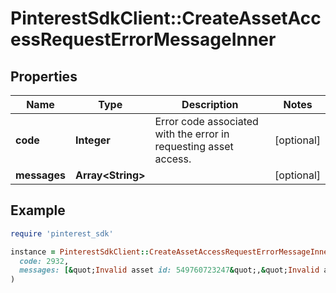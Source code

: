 # PinterestSdkClient::CreateAssetAccessRequestErrorMessageInner

## Properties

| Name | Type | Description | Notes |
| ---- | ---- | ----------- | ----- |
| **code** | **Integer** | Error code associated with the error in requesting asset access. | [optional] |
| **messages** | **Array&lt;String&gt;** |  | [optional] |

## Example

```ruby
require 'pinterest_sdk'

instance = PinterestSdkClient::CreateAssetAccessRequestErrorMessageInner.new(
  code: 2932,
  messages: [&quot;Invalid asset id: 549760723247&quot;,&quot;Invalid asset id: 546760723248&quot;]
)
```

